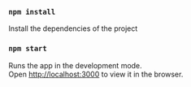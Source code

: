 ### `npm install`

Install the dependencies of the project

### `npm start`

Runs the app in the development mode.<br />
Open [http://localhost:3000](http://localhost:3000) to view it in the browser.

